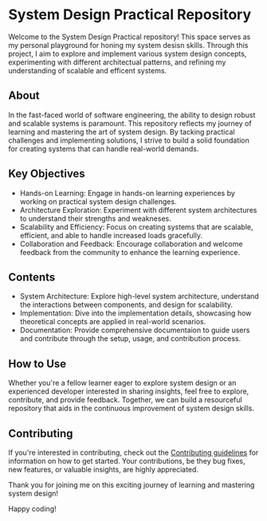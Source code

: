 # System Design Practical Repository

Welcome to the System Design Practical repository! This space serves as my personal playground for honing my system desisn skills. Through this project, I aim to explore and implement various system design concepts, experimenting with different architectual patterns, and refining my understanding of scalable and efficent systems.

## About

In the fast-faced world of software engineering, the ability to design robust and scalable systems is paramount. This repository reflects my journey of learning and mastering the art of system design. By tacking practical challenges and implementing solutions, I strive to build a solid foundation for creating systems that can handle real-world demands.

## Key Objectives
- Hands-on Learning: Engage in hands-on learning experiences by working on practical system design challenges.
- Architecture Exploration: Experiment with different system architectures to understand their strengths and weakneses.
- Scalability and Efficiency: Focus on creating systems that are scalable, efficient, and able to handle increased loads gracefully.
- Collaboration and Feedback: Encourage collaboration and welcome feedback from the community to enhance the learning experience.

## Contents
- System Architecture: Explore high-level system architecture, understand the interactions between components, and design for scalability.
- Implementation: Dive into the implementation details, showcasing how theoretical concepts are applied in real-world scenarios.
- Documentation: Provide comprehensive documentaion to guide users and contribute through the setup, usage, and contribution process.

## How to Use

Whether you're a fellow learner eager to explore system design or an experienced developer interested in sharing insights, feel free to explore, contribute, and provide feedback. Together, we can build a resourceful repository that aids in the continuous improvement of system design skills.

## Contributing

If you're interested in contributing, check out the [Contributing guidelines]() for information on how to get started. Your contributions, be they bug fixes, new features, or valuable insights, are highly appreciated.

Thank you for joining me on this exciting journey of learning and mastering system design!

Happy coding!
